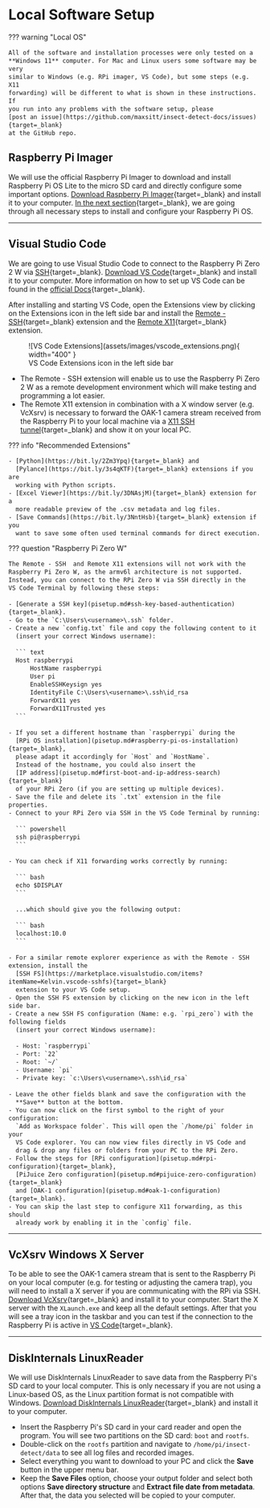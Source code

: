 # Local Software Setup

??? warning "Local OS"

    All of the software and installation processes were only tested on a
    **Windows 11** computer. For Mac and Linux users some software may be very
    similar to Windows (e.g. RPi imager, VS Code), but some steps (e.g. X11
    forwarding) will be different to what is shown in these instructions. If
    you run into any problems with the software setup, please
    [post an issue](https://github.com/maxsitt/insect-detect-docs/issues){target=_blank}
    at the GitHub repo.

## Raspberry Pi Imager

We will use the official Raspberry Pi Imager to download and install Raspberry
Pi OS Lite to the micro SD card and directly configure some important options.
[Download Raspberry Pi Imager](https://www.raspberrypi.com/software/){target=_blank}
and install it to your computer. [In the next section](pisetup.md){target=_blank},
we are going through all necessary steps to install and configure your
Raspberry Pi OS.

---

## Visual Studio Code

We are going to use Visual Studio Code to connect to the Raspberry Pi Zero 2 W
via [SSH](https://en.wikipedia.org/wiki/Secure_Shell){target=_blank}.
[Download VS Code](https://code.visualstudio.com/){target=_blank} and install it
to your computer. More information on how to set up VS Code can be found in the
[official Docs](https://code.visualstudio.com/Docs/setup/setup-overview){target=_blank}.

After installing and starting VS Code, open the Extensions view by clicking on
the Extensions icon in the left side bar and install the
[Remote - SSH](https://bit.ly/3dw6tSI){target=_blank} extension and the
[Remote X11](https://bit.ly/3A6BNz1){target=_blank} extension.

<figure markdown>
  ![VS Code Extensions](assets/images/vscode_extensions.png){ width="400" }
  <figcaption>VS Code Extensions icon in the left side bar</figcaption>
</figure>

- The Remote - SSH extension will enable us to use the Raspberry Pi Zero 2 W as
  a remote development environment which will make testing and programming a
  lot easier.
- The Remote X11 extension in combination with a X window server (e.g. VcXsrv)
  is necessary to forward the OAK-1 camera stream received from the Raspberry
  Pi to your local machine via a
  [X11 SSH tunnel](https://en.wikipedia.org/wiki/X_Window_System){target=_blank}
  and show it on your local PC.

??? info "Recommended Extensions"

    - [Python](https://bit.ly/2Zm3Ypq){target=_blank} and
      [Pylance](https://bit.ly/3s4qKTF){target=_blank} extensions if you are
      working with Python scripts.
    - [Excel Viewer](https://bit.ly/3DNAsjM){target=_blank} extension for a
      more readable preview of the .csv metadata and log files.
    - [Save Commands](https://bit.ly/3NntHsb){target=_blank} extension if you
      want to save some often used terminal commands for direct execution.

??? question "Raspberry Pi Zero W"

    The Remote - SSH  and Remote X11 extensions will not work with the
    Raspberry Pi Zero W, as the armv6l architecture is not supported.
    Instead, you can connect to the RPi Zero W via SSH directly in the
    VS Code Terminal by following these steps:

    - [Generate a SSH key](pisetup.md#ssh-key-based-authentication){target=_blank}.
    - Go to the `C:\Users\<username>\.ssh` folder.
    - Create a new `config.txt` file and copy the following content to it
      (insert your correct Windows username):

      ``` text
      Host raspberrypi
          HostName raspberrypi
          User pi
          EnableSSHKeysign yes
          IdentityFile C:\Users\<username>\.ssh\id_rsa
          ForwardX11 yes
          ForwardX11Trusted yes
      ```

    - If you set a different hostname than `raspberrypi` during the
      [RPi OS installation](pisetup.md#raspberry-pi-os-installation){target=_blank},
      please adapt it accordingly for `Host` and `HostName`.
      Instead of the hostname, you could also insert the
      [IP address](pisetup.md#first-boot-and-ip-address-search){target=_blank}
      of your RPi Zero (if you are setting up multiple devices).
    - Save the file and delete its `.txt` extension in the file properties.
    - Connect to your RPi Zero via SSH in the VS Code Terminal by running:

      ``` powershell
      ssh pi@raspberrypi
      ```

    - You can check if X11 forwarding works correctly by running:

      ``` bash
      echo $DISPLAY
      ```

      ...which should give you the following output:

      ``` bash
      localhost:10.0
      ```

    - For a similar remote explorer experience as with the Remote - SSH extension, install the
      [SSH FS](https://marketplace.visualstudio.com/items?itemName=Kelvin.vscode-sshfs){target=_blank}
      extension to your VS Code setup.
    - Open the SSH FS extension by clicking on the new icon in the left side bar.
    - Create a new SSH FS configuration (Name: e.g. `rpi_zero`) with the following fields
      (insert your correct Windows username):

      - Host: `raspberrypi`
      - Port: `22`
      - Root: `~/`
      - Username: `pi`
      - Private key: `c:\Users\<username>\.ssh\id_rsa`

    - Leave the other fields blank and save the configuration with the
      **Save** button at the bottom.
    - You can now click on the first symbol to the right of your configuration:
      `Add as Workspace folder`. This will open the `/home/pi` folder in your
      VS Code explorer. You can now view files directly in VS Code and
      drag & drop any files or folders from your PC to the RPi Zero.
    - Follow the steps for [RPi configuration](pisetup.md#rpi-configuration){target=_blank},
      [PiJuice Zero configuration](pisetup.md#pijuice-zero-configuration){target=_blank}
      and [OAK-1 configuration](pisetup.md#oak-1-configuration){target=_blank}.
    - You can skip the last step to configure X11 forwarding, as this should
      already work by enabling it in the `config` file.

---

## VcXsrv Windows X Server

To be able to see the OAK-1 camera stream that is sent to the Raspberry Pi on
your local computer (e.g. for testing or adjusting the camera trap), you will
need to install a X server if you are communicating with the RPi via SSH.
[Download VcXsrv](https://sourceforge.net/projects/vcxsrv/){target=_blank} and
install it to your computer. Start the X server with the `XLaunch.exe` and keep
all the default settings. After that you will see a tray icon in the taskbar
and you can test if the connection to the Raspberry Pi is active in
[VS Code](pisetup.md#configure-x11-forwarding){target=_blank}.

---

## DiskInternals LinuxReader

We will use DiskInternals LinuxReader to save data from the Raspberry Pi's SD
card to your local computer. This is only necessary if you are not using a
Linux-based OS, as the Linux partition format is not compatible with Windows.
[Download DiskInternals LinuxReader](https://www.diskinternals.com/linux-reader/){target=_blank}
and install it to your computer.

- Insert the Raspberry Pi's SD card in your card reader and open the program.
  You will see two partitions on the SD card: `boot` and `rootfs`.
- Double-click on the `rootfs` partition and navigate to
  `/home/pi/insect-detect/data` to see all log files and recorded images.
- Select everything you want to download to your PC and click the **Save**
  button in the upper menu bar.
- Keep the **Save Files** option, choose your output folder and select both
  options **Save directory structure** and **Extract file date from metadata**.
  After that, the data you selected will be copied to your computer.
